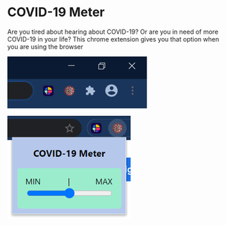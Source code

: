 # COVID-19 Meter
Are you tired about hearing about COVID-19? Or are you in need of more COVID-19 in your life? This chrome extension gives you that option when you are using the browser

![Figure 1: 'COVID-19 Meter' Favicon](images/extention_icon.PNG)


![Figure 2: 'COVID-19 Meter' Menu](images/popup.PNG)



